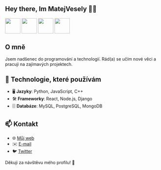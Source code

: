 <h2 align="left">Hey there, Im MatejVesely 👱‍♂️</h2>


<p align="left">
  <img src="https://upload.wikimedia.org/wikipedia/commons/c/c3/Python-logo-notext.svg" width="50" height="50">
  <img src="https://upload.wikimedia.org/wikipedia/commons/1/18/ISO_C%2B%2B_Logo.svg" width="50" height="50">
  <img src="https://upload.wikimedia.org/wikipedia/commons/e/e0/Git-logo.svg" width="50" height="50">
  <img src="https://upload.wikimedia.org/wikipedia/commons/0/0c/Blender_logo_no_text.svg" width="50" height="50">
</p>

## O mně
Jsem nadšenec do programování a technologií. Rád(a) se učím nové věci a pracuji na zajímavých projektech.

## 🔧 Technologie, které používám
- 🖥️ **Jazyky**: Python, JavaScript, C++
- 🛠️ **Frameworky**: React, Node.js, Django
- 🗄️ **Databáze**: MySQL, PostgreSQL, MongoDB

## 📫 Kontakt
- 🌐 [Můj web](https://tvujweb.cz)
- ✉️ [E-mail](mailto:tvojemail@example.com)
- 🐦 [Twitter](https://twitter.com/tvujprofil)

Děkuji za návštěvu mého profilu! 🚀

